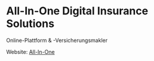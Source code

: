 # All-In-One Digital Insurance Solutions
Online-Plattform & -Versicherungsmakler

Website: <a href="https://dhbw-de.github.io/all-in-one/">All-In-One</a>